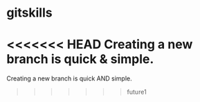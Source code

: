 # gitskills
<<<<<<< HEAD
Creating a new branch is quick & simple.
=======
Creating a new branch is quick AND simple.
>>>>>>> future1
